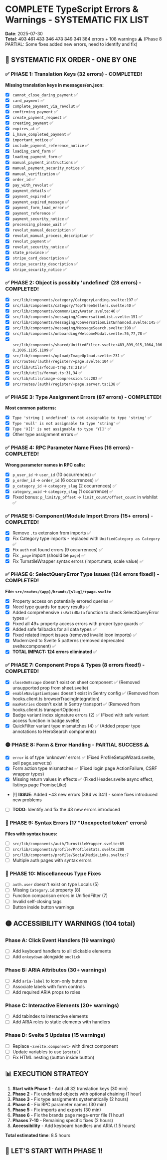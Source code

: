 # COMPLETE TypeScript Errors & Warnings - SYSTEMATIC FIX LIST
**Date**: 2025-07-30  
**Total**: ~~493~~ ~~461~~ ~~433~~ ~~346~~ ~~473~~ ~~349~~ ~~341~~ 384 errors + 108 warnings ⚠️ (Phase 8 PARTIAL: Some fixes added new errors, need to identify and fix)

## 🎯 SYSTEMATIC FIX ORDER - ONE BY ONE

### ✅ PHASE 1: Translation Keys (32 errors) - COMPLETED! 
**Missing translation keys in messages/en.json:**
- [x] `cannot_close_during_payment` ✅
- [x] `card_payment` ✅
- [x] `complete_payment_via_revolut` ✅
- [x] `confirming_payment` ✅
- [x] `create_payment_request` ✅
- [x] `creating_payment` ✅
- [x] `expires_at` ✅
- [x] `i_have_completed_payment` ✅
- [x] `important_notice` ✅
- [x] `include_payment_reference_notice` ✅
- [x] `loading_card_form` ✅
- [x] `loading_payment_form` ✅
- [x] `manual_payment_instructions` ✅
- [x] `manual_payment_security_notice` ✅
- [x] `manual_verification` ✅
- [x] `order_id` ✅
- [x] `pay_with_revolut` ✅
- [x] `payment_details` ✅
- [x] `payment_expired` ✅
- [x] `payment_expired_message` ✅
- [x] `payment_form_load_error` ✅
- [x] `payment_reference` ✅
- [x] `payment_security_notice` ✅
- [x] `processing_please_wait` ✅
- [x] `revolut_manual_description` ✅
- [x] `revolut_manual_process_description` ✅
- [x] `revolut_payment` ✅
- [x] `revolut_security_notice` ✅
- [x] `state_province` ✅
- [x] `stripe_card_description` ✅
- [x] `stripe_security_description` ✅
- [x] `stripe_security_notice` ✅

### ✅ PHASE 2: Object is possibly 'undefined' (28 errors) - COMPLETED!
- [x] `src/lib/components/category/CategoryLanding.svelte:197` ✅
- [x] `src/lib/components/category/TopThreeSellers.svelte:40` ✅
- [x] `src/lib/components/common/LazyAvatar.svelte:46` ✅
- [x] `src/lib/components/messaging/ConversationList.svelte:151` ✅
- [x] `src/lib/components/messaging/ConversationListEnhanced.svelte:145` ✅
- [x] `src/lib/components/messaging/MessageSearch.svelte:198` ✅
- [x] `src/lib/components/onboarding/WelcomeModal.svelte:76,77,78` ✅
- [x] `src/lib/components/shared/UnifiedFilter.svelte:483,899,915,1064,1068,1086,1105,1109` ✅
- [x] `src/lib/components/upload/ImageUpload.svelte:231` ✅
- [x] `src/routes/(auth)/register/+page.svelte:104` ✅
- [x] `src/lib/utils/focus-trap.ts:218` ✅
- [x] `src/lib/utils/format.ts:31,34` ✅
- [x] `src/lib/utils/image-compression.ts:202` ✅
- [x] `src/routes/(auth)/register/+page.server.ts:138` ✅

### ✅ PHASE 3: Type Assignment Errors (87 errors) - COMPLETED!
**Most common patterns:**
- [x] `Type 'string | undefined' is not assignable to type 'string'` ✅
- [x] `Type 'null' is not assignable to type 'string'` ✅
- [x] `Type 'X[]' is not assignable to type 'Y[]'` ✅
- [x] Other type assignment errors ✅

### ✅ PHASE 4: RPC Parameter Name Fixes (16 errors) - COMPLETED!
**Wrong parameter names in RPC calls:**
- [x] `p_user_id` → `user_id` (10 occurrences) ✅
- [x] `p_order_id` → `order_id` (6 occurrences) ✅
- [x] `p_category_id` → `category_slug` (2 occurrences) ✅
- [x] `category_uuid` → `category_slug` (1 occurrence) ✅
- [x] Fixed bonus: `p_limit/p_offset` → `limit_count/offset_count` in wishlist ✅

### ✅ PHASE 5: Component/Module Import Errors (15+ errors) - COMPLETED!
- [x] Remove `.ts` extension from imports ✅
- [x] Fix Category type imports - replaced with `UnifiedCategory as Category` ✅
- [x] Fix `auth` not found errors (9 occurrences) ✅
- [x] Fix `_page` import (should be `page`) ✅
- [x] Fix TurnstileWrapper syntax errors (import.meta, scale value) ✅

### ✅ PHASE 6: SelectQueryError Type Issues (124 errors fixed!) - COMPLETED!
**File: `src/routes/(app)/brands/[slug]/+page.svelte`**
- [x] Property access on potentially errored queries ✅
- [x] Need type guards for query results ✅
- [x] Added comprehensive `isValidData` function to check SelectQueryError types ✅
- [x] Fixed all 49+ property access errors with proper type guards ✅
- [x] Added safe fallbacks for all data types ✅
- [x] Fixed related import issues (removed invalid icon imports) ✅
- [x] Modernized to Svelte 5 patterns (removed deprecated svelte:component) ✅
- [x] **TOTAL IMPACT: 124 errors eliminated** ✅

### ✅ PHASE 7: Component Props & Types (8 errors fixed!) - COMPLETED!
- [x] `closeOnEscape` doesn't exist on sheet component ✅ (Removed unsupported prop from sheet.svelte)
- [x] `enableNavigationSpans` doesn't exist in Sentry config ✅ (Removed from hooks.client.ts browserTracingIntegration)
- [x] `maxRetries` doesn't exist in Sentry transport ✅ (Removed from hooks.client.ts transportOptions)
- [x] Badge variant index signature errors (2) ✅ (Fixed with safe variant access function in badge.svelte)
- [x] QuickFilter variant type mismatches (4) ✅ (Added proper type annotations to HeroSearch components)

### 🟡 PHASE 8: Form & Error Handling - PARTIAL SUCCESS ⚠️
- [x] `error` is of type 'unknown' errors ✅ (Fixed ProfileSetupWizard.svelte, sell page.server.ts) 
- [x] Form action type mismatches ✅ (Fixed login page ActionFailure, CSRF wrapper types)
- [x] Missing return values in effects ✅ (Fixed Header.svelte async effect, listings page PromiseLike)
- [!] **ISSUE**: Added ~43 new errors (384 vs 341) - some fixes introduced new problems
- [ ] **TODO**: Identify and fix the 43 new errors introduced

### 🔴 PHASE 9: Syntax Errors (17 "Unexpected token" errors)
**Files with syntax issues:**
- [ ] `src/lib/components/auth/TurnstileWrapper.svelte:69`
- [ ] `src/lib/components/profile/ProfileStats.svelte:208`
- [ ] `src/lib/components/profile/SocialMediaLinks.svelte:7`
- [ ] Multiple auth pages with syntax errors

### 🔴 PHASE 10: Miscellaneous Type Fixes
- [ ] `auth.user` doesn't exist on type Locals (5)
- [ ] Missing `Category.id` property (8)
- [ ] Function comparison errors in UnifiedFilter (7)
- [ ] Invalid self-closing tags
- [ ] Button inside button warnings

## 🟡 ACCESSIBILITY WARNINGS (104 total)

### Phase A: Click Event Handlers (19 warnings)
- [ ] Add keyboard handlers to all clickable elements
- [ ] Add `onkeydown` alongside `onclick`

### Phase B: ARIA Attributes (30+ warnings)
- [ ] Add `aria-label` to icon-only buttons
- [ ] Associate labels with form controls
- [ ] Add required ARIA props to roles

### Phase C: Interactive Elements (20+ warnings)
- [ ] Add tabindex to interactive elements
- [ ] Add ARIA roles to static elements with handlers

### Phase D: Svelte 5 Updates (15 warnings)
- [ ] Replace `<svelte:component>` with direct component
- [ ] Update variables to use `$state()`
- [ ] Fix HTML nesting (button inside button)

## 📊 EXECUTION STRATEGY

1. **Start with Phase 1** - Add all 32 translation keys (30 min)
2. **Phase 2** - Fix undefined objects with optional chaining (1 hour)
3. **Phase 3** - Fix type assignments systematically (2 hours)
4. **Phase 4** - Fix RPC parameter names (30 min)
5. **Phase 5** - Fix imports and exports (30 min)
6. **Phase 6** - Fix the brands page mega-error file (1 hour)
7. **Phases 7-10** - Remaining specific fixes (2 hours)
8. **Accessibility** - Add keyboard handlers and ARIA (1.5 hours)

**Total estimated time**: 8.5 hours

## 🚀 LET'S START WITH PHASE 1!